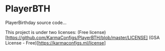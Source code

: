 # PlayerBTH
 PlayerBirthday source code...
 
 This project is under two licenses:
 (Free license)[https://github.com/KarmaConfigs/PlayerBTH/blob/master/LICENSE]
 (GSA License - Free)[https://karmaconfigs.ml/license]
